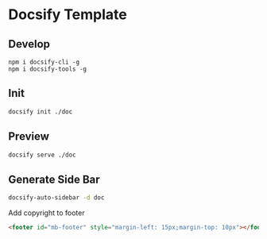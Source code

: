 # Docsify Template


## Develop

```
npm i docsify-cli -g
npm i docsify-tools -g
```

## Init
```bash
docsify init ./doc
```

## Preview
```bash
docsify serve ./doc
```

## Generate Side Bar

```bash
docsify-auto-sidebar -d doc
```

Add copyright to footer
```html
<footer id="mb-footer" style="margin-left: 15px;margin-top: 10px"></footer>
```